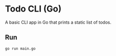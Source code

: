 # Todo CLI (Go)

A basic CLI app in Go that prints a static list of todos.

## Run

```bash
go run main.go
```